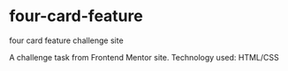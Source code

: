 # four-card-feature
four card feature challenge site

A challenge task from Frontend Mentor site.
Technology used: HTML/CSS
